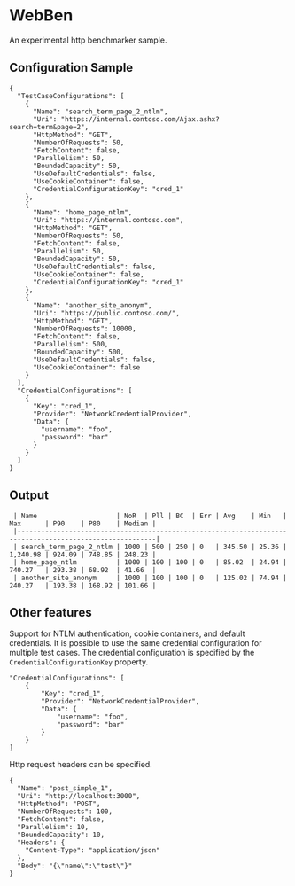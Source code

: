 # WebBen
An experimental http benchmarker sample.

## Configuration Sample
```
{
  "TestCaseConfigurations": [
    {
      "Name": "search_term_page_2_ntlm",
      "Uri": "https://internal.contoso.com/Ajax.ashx?search=term&page=2",
      "HttpMethod": "GET",
      "NumberOfRequests": 50,
      "FetchContent": false,
      "Parallelism": 50,
      "BoundedCapacity": 50,
      "UseDefaultCredentials": false,
      "UseCookieContainer": false,
      "CredentialConfigurationKey": "cred_1"
    },
    {
      "Name": "home_page_ntlm",
      "Uri": "https://internal.contoso.com",
      "HttpMethod": "GET",
      "NumberOfRequests": 50,
      "FetchContent": false,
      "Parallelism": 50,
      "BoundedCapacity": 50,
      "UseDefaultCredentials": false,
      "UseCookieContainer": false,
      "CredentialConfigurationKey": "cred_1"
    },
    {
      "Name": "another_site_anonym",
      "Uri": "https://public.contoso.com/",
      "HttpMethod": "GET",
      "NumberOfRequests": 10000,
      "FetchContent": false,
      "Parallelism": 500,
      "BoundedCapacity": 500,
      "UseDefaultCredentials": false,
      "UseCookieContainer": false
    }
  ],
  "CredentialConfigurations": [
    {
      "Key": "cred_1",
      "Provider": "NetworkCredentialProvider",
      "Data": {
        "username": "foo",
        "password": "bar"
      }
    }
  ]
}
```

## Output
```
 | Name                    | NoR  | Pll | BC  | Err | Avg    | Min   | Max      | P90    | P80    | Median | 
 |---------------------------------------------------------------------------------------------------------| 
 | search_term_page_2_ntlm | 1000 | 500 | 250 | 0   | 345.50 | 25.36 | 1,240.98 | 924.09 | 748.85 | 248.23 | 
 | home_page_ntlm          | 1000 | 100 | 100 | 0   | 85.02  | 24.94 | 740.27   | 293.38 | 68.92  | 41.66  |
 | another_site_anonym     | 1000 | 100 | 100 | 0   | 125.02 | 74.94 | 240.27   | 193.38 | 168.92 | 101.66 |
```

## Other features
Support for NTLM authentication, cookie containers, and default credentials. It is possible to use the same credential configuration for multiple test cases. The credential configuration is specified by the `CredentialConfigurationKey` property.
```
"CredentialConfigurations": [
    {
        "Key": "cred_1",
        "Provider": "NetworkCredentialProvider",
        "Data": {
            "username": "foo",
            "password": "bar"
        }
    }
]
```

Http request headers can be specified.
```
{
  "Name": "post_simple_1",
  "Uri": "http://localhost:3000",
  "HttpMethod": "POST",
  "NumberOfRequests": 100,
  "FetchContent": false,
  "Parallelism": 10,
  "BoundedCapacity": 10,
  "Headers": {
    "Content-Type": "application/json"
  },
  "Body": "{\"name\":\"test\"}"
}
```